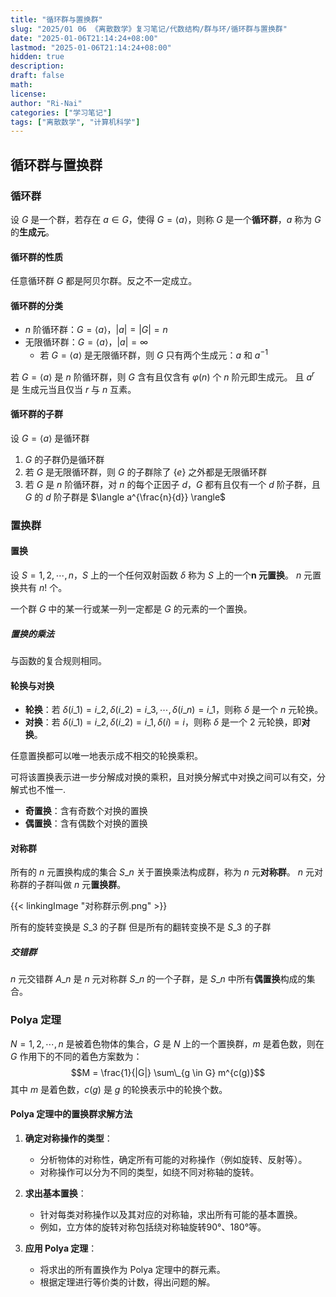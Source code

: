 ```yaml
---
title: "循环群与置换群"
slug: "2025/01 06 《离散数学》复习笔记/代数结构/群与环/循环群与置换群"
date: "2025-01-06T21:14:24+08:00"
lastmod: "2025-01-06T21:14:24+08:00"
hidden: true
description:
draft: false
math:
license:
author: "Ri-Nai"
categories: ["学习笔记"]
tags: ["离散数学", "计算机科学"]
---
```


## 循环群与置换群
### 循环群
设 $G$ 是一个群，若存在 $a \in G$，使得 $G = \langle a \rangle$，则称 $G$ 是一个**循环群**，$a$ 称为 $G$ 的**生成元**。

#### 循环群的性质
任意循环群 $G$ 都是阿贝尔群。反之不一定成立。

#### 循环群的分类
- $n$ 阶循环群：$G = \langle a \rangle$，$|a| = |G| = n$
- 无限循环群：$G = \langle a \rangle$，$|a| = \infty$
    - 若 $G = \langle a \rangle$ 是无限循环群，则 $G$ 只有两个生成元：$a$ 和 $a^{-1}$

若 $G = \langle a \rangle$ 是 $n$ 阶循环群，则 $G$ 含有且仅含有 $\varphi(n)$ 个 $n$ 阶元即生成元。
且 $a^r$ 是 生成元当且仅当 $r$ 与 $n$ 互素。

#### 循环群的子群
设 $G = \langle a \rangle$ 是循环群
1. $G$ 的子群仍是循环群
2. 若 $G$ 是无限循环群，则 $G$ 的子群除了 $\lbrace e \rbrace$ 之外都是无限循环群
3. 若 $G$ 是 $n$ 阶循环群，对 $n$ 的每个正因子 $d$，$G$ 都有且仅有一个 $d$ 阶子群，且 $G$ 的 $d$ 阶子群是 $\langle a^{\frac{n}{d}} \rangle$ 

### 置换群
#### 置换
设 $S = {1, 2, \cdots, n}$，$S$ 上的一个任何双射函数 $\delta$ 称为 $S$ 上的一个**n 元置换**。
$n$ 元置换共有 $n!$ 个。

一个群 $G$ 中的某一行或某一列一定都是 $G$ 的元素的一个置换。

##### 置换的乘法
与函数的复合规则相同。

#### 轮换与对换
- **轮换**：若 $\delta(i\_1) = i\_2, \delta(i\_2) = i\_3, \cdots, \delta(i\_n) = i\_1$，则称 $\delta$ 是一个 $n$ 元轮换。
- **对换**：若 $\delta(i\_1) = i\_2, \delta(i\_2) = i\_1, \delta(i) = i$，则称 $\delta$ 是一个 $2$ 元轮换，即**对换**。

任意置换都可以唯一地表示成不相交的轮换乘积。

可将该置换表示进一步分解成对换的乘积，且对换分解式中对换之间可以有交，分解式也不惟一.

- **奇置换**：含有奇数个对换的置换
- **偶置换**：含有偶数个对换的置换

#### 对称群
所有的 $n$ 元置换构成的集合 $S\_n$ 关于置换乘法构成群，称为 $n$ 元**对称群**。 
$n$ 元对称群的子群叫做 $n$ 元**置换群**。

{{< linkingImage "对称群示例.png" >}}

所有的旋转变换是 $S\_3$ 的子群
但是所有的翻转变换不是 $S\_3$ 的子群

##### 交错群
$n$ 元交错群 $A\_n$ 是 $n$ 元对称群 $S\_n$ 的一个子群，是 $S\_n$ 中所有**偶置换**构成的集合。

### Polya 定理
$N = {1, 2, \cdots, n}$ 是被着色物体的集合，$G$ 是 $N$ 上的一个置换群，$m$ 是着色数，则在 $G$ 作用下的不同的着色方案数为：
$$M = \frac{1}{|G|} \sum\_{g \in G} m^{c(g)}$$
其中 $m$ 是着色数，$c(g)$ 是 $g$ 的轮换表示中的轮换个数。

#### Polya 定理中的置换群求解方法

1. **确定对称操作的类型**：
    - 分析物体的对称性，确定所有可能的对称操作（例如旋转、反射等）。
    - 对称操作可以分为不同的类型，如绕不同对称轴的旋转。

2. **求出基本置换**：
    - 针对每类对称操作以及其对应的对称轴，求出所有可能的基本置换。
    - 例如，立方体的旋转对称包括绕对称轴旋转90°、180°等。

3. **应用 Polya 定理**：
    - 将求出的所有置换作为 Polya 定理中的群元素。
    - 根据定理进行等价类的计数，得出问题的解。
